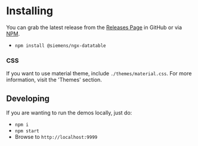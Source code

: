 # Installing

You can grab the latest release from the [Releases Page](https://github.com/siemens/ngx-datatable/releases)
in GitHub or via [NPM](https://www.npmjs.com/package/@siemens/ngx-datatable).

- `npm install @siemens/ngx-datatable`

### CSS

If you want to use material theme, include `./themes/material.css`. For more information, visit the 'Themes' section.

## Developing

If you are wanting to run the demos locally, just do:

- `npm i`
- `npm start`
- Browse to `http://localhost:9999`
